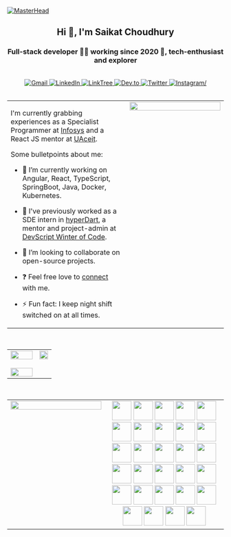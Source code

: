 [![MasterHead](https://visme.co/blog/wp-content/uploads/2019/10/animated-presentation-software-header.gif)]()

<h2 align="center">Hi 👋, I'm Saikat Choudhury</h2>
<h3 align="center">Full-stack developer 👨‍💻 working since 2020 🚀, tech-enthusiast and explorer</h3>

<br/>

<div align="center">
  <a href="mailto:saikat.choudhury.official@gmail.com" target="_blank">
    <img
      src="https://img.shields.io/badge/Gmail-D14836?style=for-the-badge&logo=gmail&logoColor=white"
      alt="Gmail"
    />
  </a>
  <a href="https://www.linkedin.com/in/saikat-c-3b9878110/" target="_blank">
    <img
      src="https://img.shields.io/badge/LinkedIn-0077B5?style=for-the-badge&logo=linkedin&logoColor=white"
      alt="LinkedIn"
    />
  </a>
   <a href="https://linktr.ee/saikat.choudhury" target="_blank">
    <img
      src="https://img.shields.io/badge/linktree-39E09B?style=for-the-badge&logo=linktree&logoColor=white"
      alt="LinkTree"
    />
  </a>
  <a href="https://dev.to/saikat98" target="_blank">
    <img
      src="https://img.shields.io/badge/dev.to-0A0A0A?style=for-the-badge&logo=devdotto&logoColor=white"
      alt="Dev.to"
    />
  </a>
  <a href="https://twitter.com/Saikat_c03" target="_blank">
    <img
      src="https://img.shields.io/badge/Twitter-1DA1F2?style=for-the-badge&logo=twitter&logoColor=white"
      alt="Twitter"
    />
  </a>
  <a href="https://instagram.com/saikat__choudhury" target="_blank">
    <img src="https://img.shields.io/badge/Instagram-E4405F?style=for-the-badge&logo=instagram&logoColor=white" alt=Instagram/>
  </a>  
</div>

<br/>


<table><tr><td valign="top" width="55%">
  
I'm currently grabbing experiences as a Specialist Programmer at [Infosys](https://www.infosys.com) and a React JS mentor at [UAceit](https://uaceit.com). 

Some bulletpoints about me:

- 🔭 I’m currently working on Angular, React, TypeScript, SpringBoot, Java, Docker, Kubernetes.

- 🌱 I've previously worked as a SDE intern in [hyperDart](https://hyperdart.com), a mentor and project-admin at [DevScript Winter of Code](https://devscript.tech/woc/). 

- 📱 I’m looking to collaborate on open-source projects.

- ❓ Feel free love to [connect](https://topmate.io/saikat) with me.

- ⚡ Fun fact: I keep night shift switched on at all times.


</td><td valign="top" width="45%">

<div align="center">
<img src="https://miro.medium.com/max/680/0*7Q3yvSIv_t0ioJ-Z.gif" align="center" style="width: 100%" />
</div>  


</td></tr></table>  

<br/>  





<table><tr><td valign="top" width="65%">

<div align="center">
<a target="_blank" href="https://github-readme-stats.vercel.app/api?username=Saikat-98&theme=dracula&show_icons=true&hide_border=true">
    <img width="100%" src="https://github-readme-stats.vercel.app/api?username=Saikat-98&theme=dracula&show_icons=true&hide_border=true"/>
  </a>
<br/>  <br/>
  <a target="_blank" href="https://github-readme-streak-stats.herokuapp.com/?user=Saikat-98&theme=radical&hide_border=true">
   <img width="100%" src="https://github-readme-streak-stats.herokuapp.com/?user=Saikat-98&theme=radical&hide_border=true"/>
  </a>
</div>

</td><td valign="top" width="35%">
<div align="center">
<a target="_blank" href="https://app.daily.dev/Saikat">
    <img src="https://api.daily.dev/devcards/e62924fd5807455791f6aff36a7bf54b.png?r=nww" 
         width="100%"/>
</a>
</div>
</td></tr></table>  

<br/>  



<table><tr>
  <td valign="top" width="45%">

<a target="_blank" href="https://github-readme-stats.vercel.app/api/top-langs?username=Saikat-98&theme=bear&layout=compact&hide_border=true">
    <img width="100%" src="https://github-readme-stats.vercel.app/api/top-langs?username=Saikat-98&theme=bear&layout=compact&hide_border=true"/>
</a>

</td>
  
  <td valign="top" width="55%">
<div align="center">
  <img height=45 src="https://cdn.jsdelivr.net/gh/devicons/devicon/icons/angularjs/angularjs-original.svg"/>
  <img height=45 src="https://cdn.jsdelivr.net/gh/devicons/devicon/icons/javascript/javascript-original.svg" />
  <img height=45 src="https://cdn.jsdelivr.net/gh/devicons/devicon/icons/react/react-original.svg" />
  <img height=45 src="https://cdn.jsdelivr.net/gh/devicons/devicon/icons/typescript/typescript-original.svg" />
  <img height=45 src="https://cdn.jsdelivr.net/gh/devicons/devicon/icons/webpack/webpack-original.svg" />
  <img height=45 src="https://cdn.jsdelivr.net/gh/devicons/devicon/icons/nodejs/nodejs-plain-wordmark.svg" />
  <img height=45 src="https://cdn.jsdelivr.net/gh/devicons/devicon/icons/graphql/graphql-plain.svg" />
  <img height=45 src="https://cdn.jsdelivr.net/gh/devicons/devicon/icons/storybook/storybook-original.svg" />
  
  <img height=45 src="https://cdn.jsdelivr.net/gh/devicons/devicon/icons/spring/spring-original.svg" />
  <img height=45 src="https://cdn.jsdelivr.net/gh/devicons/devicon/icons/java/java-original.svg"/>
  <img height=45 src="https://cdn.jsdelivr.net/gh/devicons/devicon/icons/cplusplus/cplusplus-original.svg" />
  <img height=45 src="https://cdn.jsdelivr.net/gh/devicons/devicon/icons/c/c-original.svg" />
  <img height=45 src="https://cdn.jsdelivr.net/gh/devicons/devicon/icons/kotlin/kotlin-original.svg" />
  
  <img height=45 src="https://cdn.jsdelivr.net/gh/devicons/devicon/icons/html5/html5-original.svg" />
  <img height=45 src="https://cdn.jsdelivr.net/gh/devicons/devicon/icons/css3/css3-original.svg" />
  <img height=45 src="https://cdn.jsdelivr.net/gh/devicons/devicon/icons/sass/sass-original.svg" />
  <img height=45 src="https://cdn.jsdelivr.net/gh/devicons/devicon/icons/bootstrap/bootstrap-original.svg" />
  <img height=45 src="https://cdn.jsdelivr.net/gh/devicons/devicon/icons/materialui/materialui-original.svg" />

  <img height=45 src="https://cdn.jsdelivr.net/gh/devicons/devicon/icons/git/git-original.svg" />
  <img height=45 src="https://cdn.jsdelivr.net/gh/devicons/devicon/icons/apachekafka/apachekafka-original.svg" />
  <img height=45 src="https://cdn.jsdelivr.net/gh/devicons/devicon/icons/postgresql/postgresql-original.svg" />
  <img height=45 src="https://cdn.jsdelivr.net/gh/devicons/devicon/icons/mongodb/mongodb-original.svg" />
  <img height=45 src="https://cdn.jsdelivr.net/gh/devicons/devicon/icons/mysql/mysql-original.svg" />
  <img height=45 src="https://cdn.jsdelivr.net/gh/devicons/devicon/icons/firebase/firebase-plain.svg" />
  <img height=45 src="https://cdn.jsdelivr.net/gh/devicons/devicon/icons/redis/redis-original.svg" />
  
  <img height=45 src="https://cdn.jsdelivr.net/gh/devicons/devicon/icons/yarn/yarn-original.svg" />
  <img height=45 src="https://cdn.jsdelivr.net/gh/devicons/devicon/icons/npm/npm-original-wordmark.svg" />
  <img height=45 src="https://cdn.jsdelivr.net/gh/devicons/devicon/icons/jenkins/jenkins-plain.svg" />
  <img height=45 src="https://cdn.jsdelivr.net/gh/devicons/devicon/icons/docker/docker-original.svg" />
</div>

</td>
</tr></table>  
